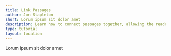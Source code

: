 ```yaml
---
title: Link Passages
author: Jon Stapleton
short: Lorum ipsum sit dolor amet
description: Learn how to connect passages together, allowing the reader to move the story forward and uncover new scenes.
type: tutorial
layout: location
---
```


Lorum ipsum sit dolor amet